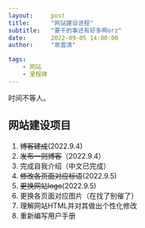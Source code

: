 ```yaml
---
layout:     post
title:      "网站建设进程"
subtitle:   "要干的事还有好多啊orz"
date:       2022-09-05 14:00:00
author:     "泉雲清"

tags: 
    - 网站
    - 里程碑
---
```

时间不等人。

## 网站建设项目
1. ~~博客建成~~(2022.9.4)
2. ~~发布一则博客~~（2022.9.4）
3. 完成自我介绍（中文已完成）
4. ~~修改各页面对应标语~~(2022.9.5)
5. ~~更换网站logo~~(2022.9.5)
6. 更换各页面对应图片（在找了别催了）
7. 理解网站HTML并对其做出个性化修改
8. 重新编写用户手册